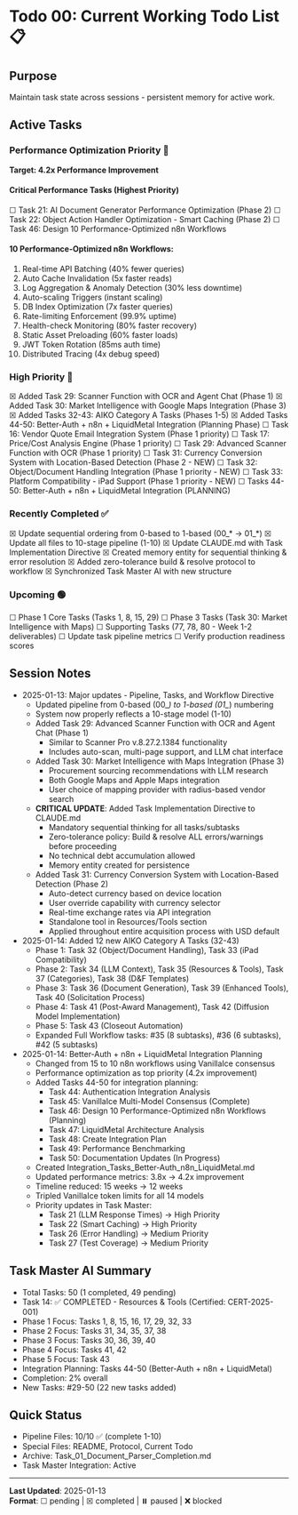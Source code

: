 # Todo 00: Current Working Todo List 📋

## Purpose
Maintain task state across sessions - persistent memory for active work.

## Active Tasks

### Performance Optimization Priority 🚀
**Target: 4.2x Performance Improvement**

#### Critical Performance Tasks (Highest Priority)
☐ Task 21: AI Document Generator Performance Optimization (Phase 2)
☐ Task 22: Object Action Handler Optimization - Smart Caching (Phase 2)
☐ Task 46: Design 10 Performance-Optimized n8n Workflows

#### 10 Performance-Optimized n8n Workflows:
1. Real-time API Batching (40% fewer queries)
2. Auto Cache Invalidation (5x faster reads)
3. Log Aggregation & Anomaly Detection (30% less downtime)
4. Auto-scaling Triggers (instant scaling)
5. DB Index Optimization (7x faster queries)
6. Rate-limiting Enforcement (99.9% uptime)
7. Health-check Monitoring (80% faster recovery)
8. Static Asset Preloading (60% faster loads)
9. JWT Token Rotation (85ms auth time)
10. Distributed Tracing (4x debug speed)

### High Priority 🔴
☒ Added Task 29: Scanner Function with OCR and Agent Chat (Phase 1)
☒ Added Task 30: Market Intelligence with Google Maps Integration (Phase 3)
☒ Added Tasks 32-43: AIKO Category A Tasks (Phases 1-5)
☒ Added Tasks 44-50: Better-Auth + n8n + LiquidMetal Integration (Planning Phase)
☐ Task 16: Vendor Quote Email Integration System (Phase 1 priority)
☐ Task 17: Price/Cost Analysis Engine (Phase 1 priority)
☐ Task 29: Advanced Scanner Function with OCR (Phase 1 priority)
☐ Task 31: Currency Conversion System with Location-Based Detection (Phase 2 - NEW)
☐ Task 32: Object/Document Handling Integration (Phase 1 priority - NEW)
☐ Task 33: Platform Compatibility - iPad Support (Phase 1 priority - NEW)
☐ Tasks 44-50: Better-Auth + n8n + LiquidMetal Integration (PLANNING)

### Recently Completed ✅
☒ Update sequential ordering from 0-based to 1-based (00_* → 01_*)
☒ Update all files to 10-stage pipeline (1-10)
☒ Update CLAUDE.md with Task Implementation Directive
☒ Created memory entity for sequential thinking & error resolution
☒ Added zero-tolerance build & resolve protocol to workflow
☒ Synchronized Task Master AI with new structure

### Upcoming 🟢
☐ Phase 1 Core Tasks (Tasks 1, 8, 15, 29)
☐ Phase 3 Tasks (Task 30: Market Intelligence with Maps)
☐ Supporting Tasks (77, 78, 80 - Week 1-2 deliverables)
☐ Update task pipeline metrics
☐ Verify production readiness scores

## Session Notes
- 2025-01-13: Major updates - Pipeline, Tasks, and Workflow Directive
  - Updated pipeline from 0-based (00_*) to 1-based (01_*) numbering
  - System now properly reflects a 10-stage model (1-10)
  - Added Task 29: Advanced Scanner Function with OCR and Agent Chat (Phase 1)
    - Similar to Scanner Pro v.8.27.2.1384 functionality
    - Includes auto-scan, multi-page support, and LLM chat interface
  - Added Task 30: Market Intelligence with Maps Integration (Phase 3)
    - Procurement sourcing recommendations with LLM research
    - Both Google Maps and Apple Maps integration
    - User choice of mapping provider with radius-based vendor search
  - **CRITICAL UPDATE**: Added Task Implementation Directive to CLAUDE.md
    - Mandatory sequential thinking for all tasks/subtasks
    - Zero-tolerance policy: Build & resolve ALL errors/warnings before proceeding
    - No technical debt accumulation allowed
    - Memory entity created for persistence
  - Added Task 31: Currency Conversion System with Location-Based Detection (Phase 2)
    - Auto-detect currency based on device location
    - User override capability with currency selector
    - Real-time exchange rates via API integration
    - Standalone tool in Resources/Tools section
    - Applied throughout entire acquisition process with USD default
- 2025-01-14: Added 12 new AIKO Category A Tasks (32-43)
  - Phase 1: Task 32 (Object/Document Handling), Task 33 (iPad Compatibility)
  - Phase 2: Task 34 (LLM Context), Task 35 (Resources & Tools), Task 37 (Categories), Task 38 (D&F Templates)
  - Phase 3: Task 36 (Document Generation), Task 39 (Enhanced Tools), Task 40 (Solicitation Process)
  - Phase 4: Task 41 (Post-Award Management), Task 42 (Diffusion Model Implementation)
  - Phase 5: Task 43 (Closeout Automation)
  - Expanded Full Workflow tasks: #35 (8 subtasks), #36 (6 subtasks), #42 (5 subtasks)
- 2025-01-14: Better-Auth + n8n + LiquidMetal Integration Planning
  - Changed from 15 to 10 n8n workflows using VanillaIce consensus
  - Performance optimization as top priority (4.2x improvement)
  - Added Tasks 44-50 for integration planning:
    - Task 44: Authentication Integration Analysis
    - Task 45: VanillaIce Multi-Model Consensus (Complete)
    - Task 46: Design 10 Performance-Optimized n8n Workflows (Planning)
    - Task 47: LiquidMetal Architecture Analysis
    - Task 48: Create Integration Plan
    - Task 49: Performance Benchmarking
    - Task 50: Documentation Updates (In Progress)
  - Created Integration_Tasks_Better-Auth_n8n_LiquidMetal.md
  - Updated performance metrics: 3.8x → 4.2x improvement
  - Timeline reduced: 15 weeks → 12 weeks
  - Tripled VanillaIce token limits for all 14 models
  - Priority updates in Task Master:
    - Task 21 (LLM Response Times) → High Priority
    - Task 22 (Smart Caching) → High Priority
    - Task 26 (Error Handling) → Medium Priority
    - Task 27 (Test Coverage) → Medium Priority

## Task Master AI Summary
- Total Tasks: 50 (1 completed, 49 pending)
- Task 14: ✅ COMPLETED - Resources & Tools (Certified: CERT-2025-001)
- Phase 1 Focus: Tasks 1, 8, 15, 16, 17, 29, 32, 33
- Phase 2 Focus: Tasks 31, 34, 35, 37, 38
- Phase 3 Focus: Tasks 30, 36, 39, 40
- Phase 4 Focus: Tasks 41, 42
- Phase 5 Focus: Task 43
- Integration Planning: Tasks 44-50 (Better-Auth + n8n + LiquidMetal)
- Completion: 2% overall
- New Tasks: #29-50 (22 new tasks added)

## Quick Status
- Pipeline Files: 10/10 ✅ (complete 1-10)
- Special Files: README, Protocol, Current Todo
- Archive: Task_01_Document_Parser_Completion.md
- Task Master Integration: Active

---
**Last Updated**: 2025-01-13  
**Format**: ☐ pending | ☒ completed | ⏸️ paused | ❌ blocked